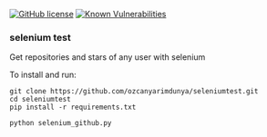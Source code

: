 [![GitHub license](https://img.shields.io/github/license/o11/seleniumtest.svg)](https://github.com/o11/seleniumtest/blob/master/LICENSE)
[![Known Vulnerabilities](https://snyk.io/test/github/o11/seleniumtest/badge.svg?targetFile=requirements.txt)](https://snyk.io/test/github/o11/seleniumtest?targetFile=requirements.txt)

### selenium test
Get repositories and stars of any user with selenium

To install and run:

```
git clone https://github.com/ozcanyarimdunya/seleniumtest.git
cd seleniumtest
pip install -r requirements.txt

python selenium_github.py
```
